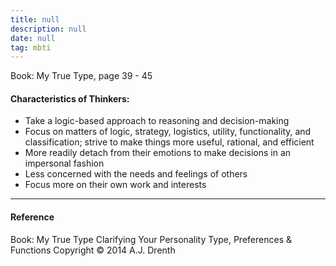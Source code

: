 ```yaml
---
title: null
description: null
date: null
tag: mbti
---
```


Book: My True Type, page 39 - 45

#### Characteristics of Thinkers:

- Take a logic-based approach to reasoning and decision-making
- Focus on matters of logic, strategy, logistics, utility, functionality, and classification; strive to make things more useful, rational, and efficient
- More readily detach from their emotions to make decisions in an impersonal fashion
- Less concerned with the needs and feelings of others
- Focus more on their own work and interests

---

#### Reference

Book: My True Type Clarifying Your Personality Type, Preferences & Functions Copyright © 2014 A.J. Drenth
